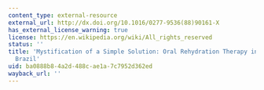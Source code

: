 ```yaml
---
content_type: external-resource
external_url: http://dx.doi.org/10.1016/0277-9536(88)90161-X
has_external_license_warning: true
license: https://en.wikipedia.org/wiki/All_rights_reserved
status: ''
title: 'Mystification of a Simple Solution: Oral Rehydration Therapy in Northeast
  Brazil'
uid: ba0888b8-4a2d-488c-ae1a-7c7952d362ed
wayback_url: ''
---
```

